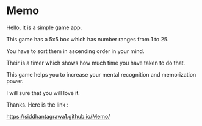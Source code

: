 # Memo
Hello, It is a simple game app.

This game has a 5x5 box which has number ranges from 1 to 25.

You have to sort them in ascending order in your mind. 

Their is a timer which shows how much time you have taken to do that.

This game helps you to increase your mental recognition and memorization power.

I will sure that you will love it. 

Thanks. Here is the link :

https://siddhantagrawa1.github.io/Memo/
